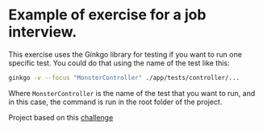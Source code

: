# Example of exercise for a job interview.

This exercise uses the Ginkgo library for testing if you want to run one specific test. You could do that using the name of the test like this:

```bash
ginkgo -v --focus "MonsterController" ./app/tests/controller/...
```

Where `MonsterController` is the name of the test that you want to run, and in this case, the command is run in the root folder of the project.

Project based on this [challenge](https://fullstacklabs.notion.site/Go-Coding-Challenge-Battle-of-Monsters-d2b0003cf531485a83653df76e6bc0d1)
